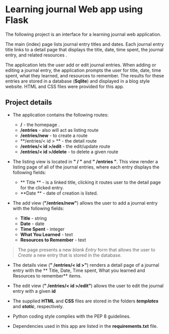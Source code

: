 # Learning journal Web app using Flask
The following project is an interface for a learning journal web application. 

The main (index) page lists journal entry titles and dates. Each journal entry title links to a detail page that displays the title, date, time spent, the journal entry, and related resources .

The application lets the user add or edit journal entries. When adding or editing a journal entry, the application prompts the user for title, date, time spent, what they learned, and resources to remember. The results for these entries are stored in a database (**Sqlite**) and displayed in a blog style website. HTML and CSS files were provided for this app.

## Project details
* The application contains the following routes:

	* **/** - the homepage .
	* **/entries** - also will act as listing route
	* **/entries/new** - to create a route
	* **/entries/< id > ** - the detail route
	* **/entries/< id >/edit** - the edit/update route
	* **/entries/< id >/delete** - to delete a given route


* The listing view is located in **" / "** and **" /entries "**.  This view render a listing page of all of the journal entries, where each entry displays the following fields:

	* ** Title ** - is a linked title, clicking it routes user to the detail page for the clicked entry.
	* **Date ** - date of creation is listed.

* The add view (**"/entries/new"**) allows the user to add a journal entry with the following fields:

	* **Title** - string
	* **Date** - date
	* **Time Spent** - integer
	* **What You Learned** - text
	* **Resources to Remember** - text

>The page presents a new _blank Entry_ form that allows the user to _Create_ a new entry that is stored in the database.


*  The details view (**" /entries/< id >"**) renders a detail page of a journal entry with the ** Title, Date,  Time spent, What you learned and Resources to remember** items.

* The edit view (**" /entries/< id >/edit"**) allows the user to edit the journal entry with a given **id**

* The supplied **HTML** and **CSS** files are stored in the folders _**templates**_ and _**static**_, respectively. 

* Python coding style complies with the PEP 8 guidelines.

* Dependencies used in this app are listed in the **requirements.txt** file.
